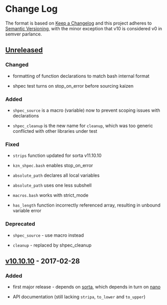Change Log
==========

The format is based on [Keep a Changelog] and this project adheres to
[Semantic Versioning], with the minor exception that v10 is considered
v0 in semver parlance.

[Unreleased]
------------

### Changed

-   formatting of function declarations to match bash internal format

-   shpec test turns on stop_on_error before sourcing kaizen

### Added

-   `shpec_source` is a macro (variable) now to prevent scoping issues
    with declarations

-   `shpec_cleanup` is the new name for `cleanup`, which was too generic
    conflicted with other libraries under test

### Fixed

-   `strips` function updated for sorta v11.10.10

-   `kzn_shpec.bash` enables stop_on_error

-   `absolute_path` declares all local variables

-   `absolute_path` uses one less subshell

-   `macros.bash` works with strict_mode

-   `has_length` function incorrectly referenced array, resulting in
    unbound variable error

### Deprecated

-   `shpec_source` - use macro instead

-   `cleanup` - replaced by shpec_cleanup

[v10.10.10] - 2017-02-28
------------------------

### Added

-   first major release - depends on [sorta], which depends in turn on
    [nano]

-   API documentation (still lacking `stripa`, `to_lower` and
    `to_upper`)

  [Keep a Changelog]: http://keepachangelog.com/
  [Semantic Versioning]: http://semver.org/
  [Unreleased]: https://github.com/binaryphile/kaizen/compare/v10.10.10...v10.11
  [v10.10.10]: https://github.com/binaryphile/kaizen/compare/v0.4...v10.10.10
  [sorta]: https://github.com/binaryphile/sorta
  [nano]: https://github.com/binaryphile/nano
